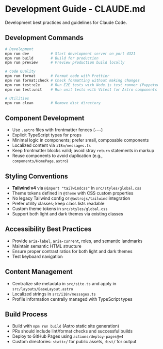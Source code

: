 # Development Guide - CLAUDE.md

Development best practices and guidelines for Claude Code.

## Development Commands

```bash
# Development
npm run dev          # Start development server on port 4321
npm run build        # Build for production
npm run preview      # Preview production build locally

# Code Quality
npm run format       # Format code with Prettier
npm run format:check # Check formatting without making changes
npm run test:e2e     # Run E2E tests with Node.js test runner (Puppeteer)
npm run test:unit    # Run unit tests with Vitest for Astro components (with snapshots)

# Utilities
npm run clean        # Remove dist directory
```

## Component Development

- Use `.astro` files with frontmatter fences (`---`)
- Explicit TypeScript types for props
- Minimal logic in components; prefer small, composable components
- Localized content via `i18n/messages.ts`
- Keep frontmatter blocks valid; avoid stray `return` statements in markup
- Reuse components to avoid duplication (e.g., `components/HomePage.astro`)

## Styling Conventions

- **Tailwind v4** via `@import "tailwindcss"` in `src/styles/global.css`
- Theme tokens defined in `@theme` with CSS custom properties
- No legacy Tailwind config or `@astrojs/tailwind` integration
- Prefer utility classes; keep class lists readable
- Custom theme tokens in `src/styles/global.css`
- Support both light and dark themes via existing classes

## Accessibility Best Practices

- Provide `aria-label`, `aria-current`, roles, and semantic landmarks
- Maintain semantic HTML structure
- Ensure proper contrast ratios for both light and dark themes
- Test keyboard navigation

## Content Management

- Centralize site metadata in `src/site.ts` and apply in `src/layouts/BaseLayout.astro`
- Localized strings in `src/i18n/messages.ts`
- Profile information centrally managed with TypeScript types

## Build Process

- Build with `npm run build` (Astro static site generation)
- PRs should include lint/format checks and successful builds
- Deploy to GitHub Pages using `actions/deploy-pages@v4`
- Custom directories: `static/` for public assets, `dist/` for output
